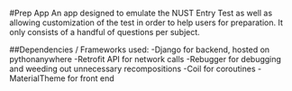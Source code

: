 #Prep App
An app designed to emulate the NUST Entry Test as well as allowing customization of the test in order to help users for preparation. It only consists of a handful of questions per subject. 

##Dependencies / Frameworks used:
-Django for backend, hosted on pythonanywhere
-Retrofit API for network calls
-Rebugger for debugging and weeding out unnecessary recompositions
-Coil for coroutines
-MaterialTheme for front end
